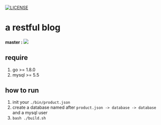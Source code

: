 [![LICENSE](https://img.shields.io/badge/license-NPL%20(The%20996%20Prohibited%20License)-blue.svg)](https://github.com/996icu/996.ICU/blob/master/LICENSE)

# a restful blog
#### master : ![](https://travis-ci.org/dongshimou/gopost.svg?branch=master)
## require
1. go >= 1.8.0
1. mysql >= 5.5

## how to run
1. init your `./bin/product.json`
1. create a database named after `product.json -> database -> database`
and a mysql user
1. `bash ./build.sh`
